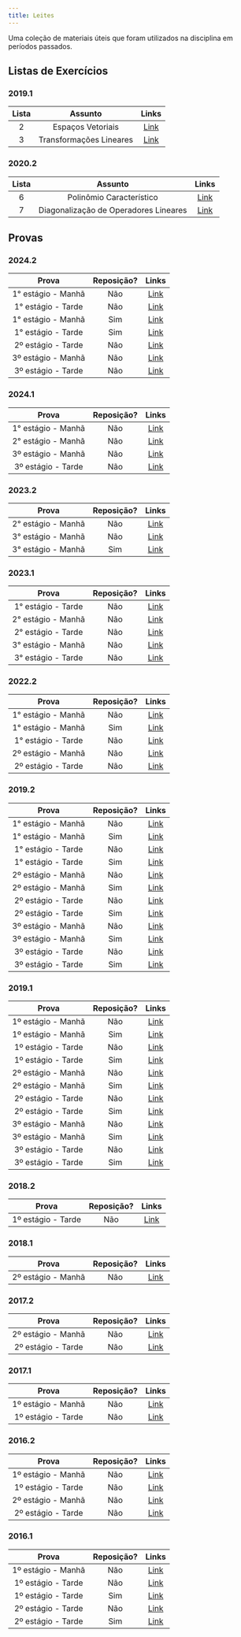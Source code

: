 ```yaml
---
title: Leites
---
```


Uma coleção de materiais úteis que foram utilizados na disciplina em períodos passados.

## Listas de Exercícios

### 2019.1
**Lista** | **Assunto** | **Links**  |
:---: | :---:| :---: |
2 | Espaços Vetoriais | [Link](https://drive.google.com/open?id=1oA6-1_JVObauZyw7b8fNfzis7DvfZ3jU) |
3 | Transformações Lineares | [Link](https://drive.google.com/open?id=10WvB50Y_U0X4zDUczofdFrWcVKphq5yP) |

### 2020.2
**Lista** | **Assunto** | **Links** |
:---: | :---: | :---: |
6 | Polinômio Característico | [Link](https://www.ime.unicamp.br/~marcia/AlgebraLinear/Arquivos%20PDF/exemplos_polinomio.pdf)
7 | Diagonalização de Operadores Lineares | [Link](https://www.ime.unicamp.br/~marcia/AlgebraLinear/Arquivos%20PDF/exemplos_diagonalizacao.pdf)

## Provas

### 2024.2
**Prova** | **Reposição?** | **Links**  |
:---: | :---:| :---: |
1° estágio - Manhã | Não | [Link](https://drive.google.com/file/d/1I2ZIp-LznuwyipKkXteq0SRwW69lw_PC/view) |
1° estágio - Tarde | Não | [Link](https://drive.google.com/file/d/1n_u-R-CQ_wcxLtul_IXPhfI3Om2lUdVB/view) |
1° estágio - Manhã | Sim | [Link](https://drive.google.com/file/d/1XzWp2b_e7qOVgoZ8trGxdFrVNlwXa0jy/view) |
1° estágio - Tarde | Sim | [Link](https://drive.google.com/file/d/1ze7GWg9qigsv_dLTDcMZg8FN-Cgi9OAH/view) |
2º estágio - Tarde | Não | [Link](https://drive.google.com/file/d/1t4Mo2l08K96dzRjlx7JU8bnOIlFu55AL/view) |
3º estágio - Manhã | Não | [Link](https://drive.google.com/file/d/19WD4hTRbcauaVewdJlPGsWBZ0bkFQaO0/view) |
3º estágio - Tarde | Não | [Link](https://drive.google.com/file/d/1lGTsBYcfENsixh_A2It0pkhBhC05WeQW/view) |

### 2024.1
**Prova** | **Reposição?** | **Links**  |
:---: | :---:| :---: |
1° estágio - Manhã | Não | [Link](https://drive.google.com/file/d/1N51unTs6vGojZGd2mFTthJN2rFEvjlaW/view) |
2° estágio - Manhã | Não | [Link](https://drive.google.com/file/d/1nzbwvhADGA_CMb_fLzzXBYqxz6Q9YTAi/view) |
3º estágio - Manhã | Não | [Link](https://drive.google.com/file/d/126SOHgIHryh7dMnoQX9EuPN46qXx6Kzs/view) |
3º estágio - Tarde | Não | [Link](https://drive.google.com/file/d/1Byl_EIZzalAZceDMsiFONq74UTCMt5S5/view) |

### 2023.2
**Prova** | **Reposição?** | **Links**  |
:---: | :---:| :---: |
2° estágio - Manhã | Não | [Link](https://drive.google.com/file/d/1pGfe4j5jK8nUK_5y1uyJ7Jo3Zb1qUQk3/view) |
3° estágio - Manhã | Não | [Link](https://drive.google.com/file/d/1TC5S_smBbEKncv5oT0DyS6ClBQ2sSmyY/view) |
3° estágio - Manhã | Sim | [Link](https://drive.google.com/file/d/15zwQTECSx7Hg2t9PFspwUTumHUJ8QbDG/view) |

### 2023.1
**Prova** | **Reposição?** | **Links**  |
:---: | :---:| :---: |
1° estágio - Tarde | Não | [Link](https://drive.google.com/file/d/1o0XVC6QdWlsp7forSfO2fbY-ZdVWC0oz/view) |
2° estágio - Manhã | Não | [Link](https://drive.google.com/file/d/1X_EzsQZqxnpxiayN6jWOJa-tPRSiQOkJ/view) |
2° estágio - Tarde | Não | [Link](https://drive.google.com/file/d/1fr5kZqI6IpXNoj95eoEIjpnUQcV0D6qB/view) |
3° estágio - Manhã | Não | [Link](https://drive.google.com/file/d/1wMIocfYTmhcFJf3TB6HQmy6I2dN-UlY8/view) |
3° estágio - Tarde | Não | [Link](https://drive.google.com/file/d/1HfhS18EJqH-dYtgvThn1ky_iWstWD1Ea/view) |

### 2022.2
**Prova** | **Reposição?** | **Links**  |
:---: | :---:| :---: |
1° estágio - Manhã | Não | [Link](https://drive.google.com/file/d/1Rc0pM4_6xq0OzJFFTsg5zAHOtQBM-Qv2/view?usp=drive_link) |
1° estágio - Manhã | Sim | [Link](https://drive.google.com/file/d/1pLF1HstHasqlF3OpIdgmGjTPVguIIAH-/view?usp=drive_link) |
1° estágio - Tarde | Não | [Link](https://drive.google.com/file/d/1FOShjrbcFmhgcwU7mGX8oS_q_dpM4swW/view?usp=drive_link) |
2º estágio - Manhã | Não | [Link](https://drive.google.com/file/d/1FGn8GCapiyNOQd5xO-ANVIr_tfXh0X9s/view?usp=drive_link) |
2º estágio - Tarde | Não | [Link](https://drive.google.com/file/d/1PeM0j75ETBKY3I8ucrCp1xNy_mCPiFe_/view?usp=drive_link) |

### 2019.2
**Prova** | **Reposição?** | **Links**  |
:---: | :---:| :---: |
1° estágio - Manhã | Não | [Link](https://drive.google.com/open?id=1V4SKswum3Wwd-ZsTZjXPxj5ld3dGHkns) |
1° estágio - Manhã | Sim | [Link](https://drive.google.com/open?id=1MjQtAf5WpzAXMqbTrIvDCVlXpOjB7Zod) |
1° estágio - Tarde | Não | [Link](https://drive.google.com/open?id=1P08UDr4rbh3K3bGjVDaF4VmyGhVkhdwF) |
1° estágio - Tarde | Sim | [Link](https://drive.google.com/open?id=1n8ZyO5GKt4xpBwo3LSl3R109-altPFtg) |
2º estágio - Manhã | Não | [Link](https://drive.google.com/file/d/1Jae6p1VtFfdkOv8-wNVA_UsbrHoCo3IJ/view?usp=sharing) |
2º estágio - Manhã | Sim | [Link](https://drive.google.com/open?id=1Lk5jrDe8PUIonodR289A7w2KMKknBnwY) |
2º estágio - Tarde | Não | [Link](https://drive.google.com/open?id=1qO8sQM2XCRskFRT7ElmkI3IgZPhmv5DT) |
2º estágio - Tarde | Sim | [Link](https://drive.google.com/open?id=1fHvRywu4h3YzRMuHagsIBsrTsZ5Z-an1) |
3º estágio - Manhã | Não | [Link](https://drive.google.com/open?id=159GA-5rlerxoVdCG6wLa-AIErp0GfcRN) |
3º estágio - Manhã | Sim | [Link](https://drive.google.com/open?id=17dkeX2VEZ5LmTy6DIuYhgfW8oaXCFiuy) |
3º estágio - Tarde | Não | [Link](https://drive.google.com/open?id=1g7sS-Euh_xQDsggSlP_Wk2vSrRP9-78U) |
3º estágio - Tarde | Sim | [Link](https://drive.google.com/open?id=1WiGQ1MEvYaPo81C8AW_Fsj9WZXTZIWb2) |

### 2019.1
**Prova** | **Reposição?** | **Links**  |
:---: | :---:| :---: |
1º estágio - Manhã | Não | [Link](https://drive.google.com/open?id=1l0Zo88ZlfLRhoLInbcEBYSq9Avw1dWtm) |
1º estágio - Manhã | Sim | [Link](https://drive.google.com/open?id=1lf7HBpuBoRL925tOU0R01MXTlTe19yOk) |
1º estágio - Tarde | Não | [Link](https://drive.google.com/open?id=1oMYHoBmOBvhLDEfLQ9qccbcFr9L419fi) |
1º estágio - Tarde | Sim | [Link](https://drive.google.com/open?id=1KMH-usIptDZcOBG5DJ5O2EHVv7WNjlc1) |
2º estágio - Manhã | Não | [Link](https://drive.google.com/open?id=15RWx-b_EG5yZBB4Iq6JKQ9LUirCP6HN4) |
2º estágio - Manhã | Sim | [Link](https://drive.google.com/open?id=1imilQ-DSXNHgjVVbzLG_QiDY9BbKFgkx) |
2º estágio - Tarde | Não | [Link](https://drive.google.com/open?id=1F9hCWEDJkCrj10hfKceVUsoDJQ_TS0-D) |
2º estágio - Tarde | Sim | [Link](https://drive.google.com/open?id=1gnV3-dzAU89pX99QZEH1htoUtl_TtHAS) |
3º estágio - Manhã | Não | [Link](https://drive.google.com/open?id=1BWIccVUFvF8pbKpjkrr0vVr98X5ii0DW) |
3º estágio - Manhã | Sim | [Link](https://drive.google.com/open?id=1456_Fh-fz7VV0J0Hau-8TuKeiYUHCHPv) |
3º estágio - Tarde | Não | [Link](https://drive.google.com/open?id=1BagYR4ScxOpFtxxJrZ6KCwS86TfbHMeC) |
3º estágio - Tarde | Sim | [Link](https://drive.google.com/open?id=1aY93znpNDm_57lppuA1-CQJ-qqAHmoTA) |

### 2018.2
**Prova** | **Reposição?** | **Links**  |
:---: | :---:| :---: |
1º estágio - Tarde | Não | [Link](https://drive.google.com/open?id=1XeLvrptUPM2oEM8SvfMo2HKUXnRRKjyw) |

### 2018.1
**Prova** | **Reposição?** | **Links**  |
:---: | :---:| :---: |
2º estágio - Manhã| Não | [Link](https://drive.google.com/open?id=1fCNA_vSNVK7_1BDeZw9ScThN92JpR1Zp) |

### 2017.2
**Prova** | **Reposição?** | **Links**  |
:---: | :---:| :---: |
2º estágio - Manhã| Não | [Link](https://drive.google.com/open?id=1uZH0fQ-nrlg4resGqZi3tKYExnWqLkWq) |
2º estágio - Tarde| Não | [Link](https://drive.google.com/open?id=1P0soFbgnsbdY69fj_zpaT6AFn2pzGsBr) |

### 2017.1
**Prova** | **Reposição?** | **Links**  |
:---: | :---:| :---: |
1º estágio - Manhã | Não |[Link](https://drive.google.com/open?id=18kgKzodv_bZ45fNoB-qbeqfH3M0V6QXb) |
1º estágio - Tarde | Não | [Link](https://drive.google.com/file/d/1ILjolq9h_PsdtOXpBBZcEHaIvHc9nqsb/view) |

### 2016.2
**Prova** | **Reposição?** | **Links**  |
:---: | :---:| :---: |
1º estágio - Manhã | Não |[Link](https://drive.google.com/open?id=16xZBngtOCnwslz3JFjGXNPrYu93iOV2w) |
1º estágio - Tarde | Não | [Link](https://drive.google.com/open?id=1iu_uC6FtCQ-3LZZkeJQw3KebdQ3rNszO) |
2º estágio - Manhã | Não |[Link](https://drive.google.com/open?id=1bX_EWuGO-PoUwVQmIEHzdZByY8CmeWwr) |
2º estágio - Tarde | Não | [Link](https://drive.google.com/file/d/1KzhnU93G1g3AjQ87HHlDX1x9uQKPS-FN/view) |

### 2016.1
**Prova** | **Reposição?** | **Links**  |
:---: | :---:| :---: |
1º estágio - Manhã | Não |[Link](https://drive.google.com/open?id=16Wk_PPocsvcUCsDEHsjv6TaylchMy2oK) |
1º estágio - Tarde | Não | [Link](https://drive.google.com/open?id=1JceEFwiEGVe8L110eAYs3PqocuzYpy2R) |
1º estágio - Tarde | Sim | [Link](https://drive.google.com/open?id=1tkRqmCN80XUYsZmXlKw7VivtC6z6Yudd) |
2º estágio - Tarde | Não | [Link](https://drive.google.com/open?id=1ztmdVCj7jAeYIh94l0edcccsTZosnXJV) |
2º estágio - Tarde | Sim | [Link](https://drive.google.com/file/d/1W4t3FCSelWFFYQHBQWhkG5hPHjAUIIkO/view) |
